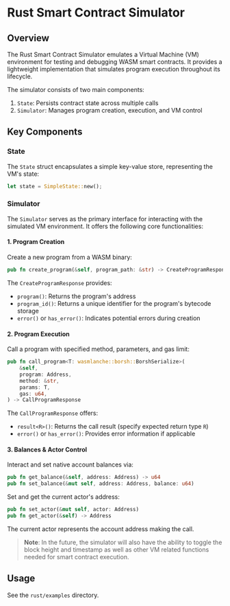 # Rust Smart Contract Simulator

## Overview

The Rust Smart Contract Simulator emulates a Virtual Machine (VM) environment for testing and debugging WASM smart contracts. It provides a lightweight implementation that simulates program execution throughout its lifecycle.

The simulator consists of two main components:

1. `State`: Persists contract state across multiple calls
2. `Simulator`: Manages program creation, execution, and VM control

## Key Components

### State

The `State` struct encapsulates a simple key-value store, representing the VM's state:

```rust
let state = SimpleState::new();
```

### Simulator

The `Simulator` serves as the primary interface for interacting with the simulated VM environment. It offers the following core functionalities:

#### 1. Program Creation

Create a new program from a WASM binary:

```rust
pub fn create_program(&self, program_path: &str) -> CreateProgramResponse
```

The `CreateProgramResponse` provides:

- `program()`: Returns the program's address
- `program_id()`: Returns a unique identifier for the program's bytecode storage
- `error()` or `has_error()`: Indicates potential errors during creation

#### 2. Program Execution

Call a program with specified method, parameters, and gas limit:

```rust
pub fn call_program<T: wasmlanche::borsh::BorshSerialize>(
    &self,
    program: Address,
    method: &str,
    params: T,
    gas: u64,
) -> CallProgramResponse
```

The `CallProgramResponse` offers:

- `result<R>()`: Returns the call result (specify expected return type `R`)
- `error()` or `has_error()`: Provides error information if applicable

#### 3. Balances & Actor Control

Interact and set native account balances via:

```rust
pub fn get_balance(&self, address: Address) -> u64
pub fn set_balance(&mut self, address: Address, balance: u64)
```

Set and get the current actor's address:

```rust
pub fn set_actor(&mut self, actor: Address)
pub fn get_actor(&self) -> Address
```

The current actor represents the account address making the call.

> **Note**: In the future, the simulator will also have the ability to toggle the block height and timestamp as well as other VM related functions needed for smart contract execution.

## Usage

See the `rust/examples` directory.
